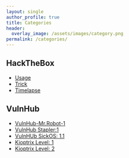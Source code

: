 ```yaml
---
layout: single
author_profile: true
title: Categories
header:
  overlay_image: /assets/images/category.png
permalink: /categories/
---
```



<h2>HackTheBox</h2>
<ul>
  <li><a href="https://rkmsh.github.io/usage/">Usage</a></li>
  <li><a href="https://rkmsh.github.io/trick/">Trick</a></li>
  <li><a href="https://rkmsh.github.io/timelapse/">Timelapse</a></li>
</ul>

<h2>VulnHub</h2>
<ul>
  <li><a href="https://rkmsh.github.io/mr_robot1/">VulnHub-Mr.Robot-1</a></li>
  <li><a href="https://rkmsh.github.io/Stapler_1/">VulnHub Stapler:1</a></li>
  <li><a href="https://rkmsh.github.io/SickOS-1.1/">VulnHUb SickOS: 1.1</a></li>
  <li><a href="https://rkmsh.github.io/Kioptrix_Level_1">Kioptrix Level: 1</a></li>
  <li><a href="https://rkmsh.github.io/Kioptrix_Level_2">Kioptrix Level: 2</a></li>
</ul>
